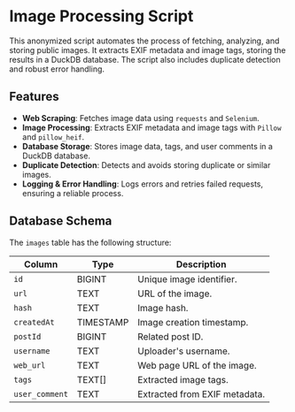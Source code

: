 # Image Processing Script

This anonymized script automates the process of fetching, analyzing, and storing public images. 
It extracts EXIF metadata and image tags, storing the results in a DuckDB database. 
The script also includes duplicate detection and robust error handling.

## Features

- **Web Scraping**: Fetches image data using `requests` and `Selenium`.
- **Image Processing**: Extracts EXIF metadata and image tags with `Pillow` and `pillow_heif`.
- **Database Storage**: Stores image data, tags, and user comments in a DuckDB database.
- **Duplicate Detection**: Detects and avoids storing duplicate or similar images.
- **Logging & Error Handling**: Logs errors and retries failed requests, ensuring a reliable process.

## Database Schema

The `images` table has the following structure:

| Column         | Type      | Description                         |
|----------------|-----------|-------------------------------------|
| `id`           | BIGINT    | Unique image identifier.            |
| `url`          | TEXT      | URL of the image.                   |
| `hash`         | TEXT      | Image hash.                         |
| `createdAt`    | TIMESTAMP | Image creation timestamp.           |
| `postId`       | BIGINT    | Related post ID.                    |
| `username`     | TEXT      | Uploader's username.                |
| `web_url`      | TEXT      | Web page URL of the image.          |
| `tags`         | TEXT[]    | Extracted image tags.               |
| `user_comment` | TEXT      | Extracted from EXIF metadata.       |